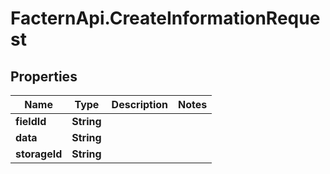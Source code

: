 # FacternApi.CreateInformationRequest

## Properties
Name | Type | Description | Notes
------------ | ------------- | ------------- | -------------
**fieldId** | **String** |  | 
**data** | **String** |  | 
**storageId** | **String** |  | 


